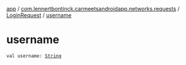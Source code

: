 [app](../../index.md) / [com.lennertbontinck.carmeetsandroidapp.networks.requests](../index.md) / [LoginRequest](index.md) / [username](./username.md)

# username

`val username: `[`String`](https://kotlinlang.org/api/latest/jvm/stdlib/kotlin/-string/index.html)